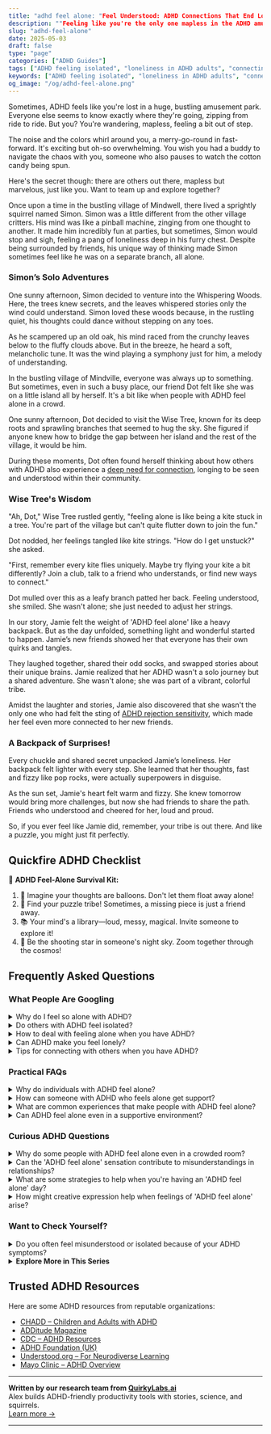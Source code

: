 ```yaml
---
title: "adhd feel alone: "Feel Understood: ADHD Connections That End Loneliness!"
description: ""Feeling like you're the only one mapless in the ADHD amusement park? Our blog 'ADHD Feel Alone' offers a cozy space to find buddies who truly get it. Let's explore together!""
slug: "adhd-feel-alone"
date: 2025-05-03
draft: false
type: "page"
categories: ["ADHD Guides"]
tags: ["ADHD feeling isolated", "loneliness in ADHD adults", "connecting with ADHD peers", "ADHD emotional support", "ADHD and social challenges", "adult ADHD community", "ADHD coping strategies"]
keywords: ["ADHD feeling isolated", "loneliness in ADHD adults", "connecting with ADHD peers", "ADHD emotional support", "ADHD and social challenges", "adult ADHD community", "ADHD coping strategies"]
og_image: "/og/adhd-feel-alone.png"
---
```


Sometimes, ADHD feels like you're lost in a huge, bustling amusement park. Everyone else seems to know exactly where they're going, zipping from ride to ride. But you? You're wandering, mapless, feeling a bit out of step.

The noise and the colors whirl around you, a merry-go-round in fast-forward. It's exciting but oh-so overwhelming. You wish you had a buddy to navigate the chaos with you, someone who also pauses to watch the cotton candy being spun.

Here's the secret though: there are others out there, mapless but marvelous, just like you. Want to team up and explore together?

Once upon a time in the bustling village of Mindwell, there lived a sprightly squirrel named Simon. Simon was a little different from the other village critters. His mind was like a pinball machine, zinging from one thought to another. It made him incredibly fun at parties, but sometimes, Simon would stop and sigh, feeling a pang of loneliness deep in his furry chest. Despite being surrounded by friends, his unique way of thinking made Simon sometimes feel like he was on a separate branch, all alone. 

### Simon’s Solo Adventures

One sunny afternoon, Simon decided to venture into the Whispering Woods. Here, the trees knew secrets, and the leaves whispered stories only the wind could understand. Simon loved these woods because, in the rustling quiet, his thoughts could dance without stepping on any toes.

As he scampered up an old oak, his mind raced from the crunchy leaves below to the fluffy clouds above. But in the breeze, he heard a soft, melancholic tune. It was the wind playing a symphony just for him, a melody of understanding.

In the bustling village of Mindville, everyone was always up to something. But sometimes, even in such a busy place, our friend Dot felt like she was on a little island all by herself. It's a bit like when people with ADHD feel alone in a crowd.

One sunny afternoon, Dot decided to visit the Wise Tree, known for its deep roots and sprawling branches that seemed to hug the sky. She figured if anyone knew how to bridge the gap between her island and the rest of the village, it would be him.

During these moments, Dot often found herself thinking about how others with ADHD also experience a [deep need for connection](/pages/adhd-need-for-connection/), longing to be seen and understood within their community.

### Wise Tree's Wisdom

"Ah, Dot," Wise Tree rustled gently, "feeling alone is like being a kite stuck in a tree. You're part of the village but can't quite flutter down to join the fun."

Dot nodded, her feelings tangled like kite strings. "How do I get unstuck?" she asked.

"First, remember every kite flies uniquely. Maybe try flying your kite a bit differently? Join a club, talk to a friend who understands, or find new ways to connect."

Dot mulled over this as a leafy branch patted her back. Feeling understood, she smiled. She wasn't alone; she just needed to adjust her strings.

In our story, Jamie felt the weight of 'ADHD feel alone' like a heavy backpack. But as the day unfolded, something light and wonderful started to happen. Jamie’s new friends showed her that everyone has their own quirks and tangles.

They laughed together, shared their odd socks, and swapped stories about their unique brains. Jamie realized that her ADHD wasn't a solo journey but a shared adventure. She wasn't alone; she was part of a vibrant, colorful tribe.

Amidst the laughter and stories, Jamie also discovered that she wasn't the only one who had felt the sting of [ADHD rejection sensitivity](/pages/adhd-rejection-sensitivity/), which made her feel even more connected to her new friends.

### A Backpack of Surprises!

Every chuckle and shared secret unpacked Jamie’s loneliness. Her backpack felt lighter with every step. She learned that her thoughts, fast and fizzy like pop rocks, were actually superpowers in disguise.

As the sun set, Jamie's heart felt warm and fizzy. She knew tomorrow would bring more challenges, but now she had friends to share the path. Friends who understood and cheered for her, loud and proud.

So, if you ever feel like Jamie did, remember, your tribe is out there. And like a puzzle, you might just fit perfectly.

## Quickfire ADHD Checklist

🚀 **ADHD Feel-Alone Survival Kit:**

1. 🎈 Imagine your thoughts are balloons. Don't let them float away alone!
2. 🧩 Find your puzzle tribe! Sometimes, a missing piece is just a friend away.
3. 📚 Your mind's a library—loud, messy, magical. Invite someone to explore it!
4. 🌌 Be the shooting star in someone's night sky. Zoom together through the cosmos!

## Frequently Asked Questions



### What People Are Googling

<details><summary>Why do I feel so alone with ADHD?</summary><p>Feeling alone with ADHD is incredibly common, and it’s completely understandable to feel that way. ADHD often comes with challenges that might not be visible to others, making it hard for them to grasp what you're experiencing. Remember, though, you're truly not alone. Many communities and support groups are filled with people who understand exactly what you're going through, and connecting with them can provide both understanding and comfort.</p></details>
<details><summary>Do others with ADHD feel isolated?</summary><p>Absolutely, feeling isolated is quite common among individuals with ADHD. The unique challenges and experiences that come with ADHD can sometimes make it hard to connect with others who might not understand the intensity or the nuances of living with ADHD. But remember, you're definitely not alone in this. There are many communities and support groups where you can meet others who get what you're going through, which can be incredibly comforting and validating.</p></details>
<details><summary>How to deal with feeling alone when you have ADHD?</summary><p>Feeling alone with ADHD can be really tough, but remember, you're truly not alone in this. A great first step is connecting with others who understand what it’s like. Consider joining ADHD support groups or online communities where you can share experiences and strategies in a welcoming environment. Also, reaching out to a friend, family member, or a coach who gets it can make a world of difference. You’ve got a whole community ready to support you and many ears ready to listen.</p></details>
<details><summary>Can ADHD make you feel lonely?</summary><p>Absolutely, feeling lonely is quite common among individuals with ADHD. This often stems from challenges like social skills struggles, feeling misunderstood by others, or difficulties maintaining relationships. It’s important to know you’re not alone in feeling this way. Finding a community, whether online or in person, where you can share experiences and strategies, can really help in easing that sense of isolation.</p></details>
<details><summary>Tips for connecting with others when you have ADHD?</summary><p>Absolutely, connecting with others can sometimes feel a bit more challenging with ADHD, but there are some lovely ways to make it smoother. First, embracing your unique qualities, including your vibrant energy and creative thoughts, can really draw people to you. Try to find common interests that can help guide the conversation and keep your focus. And remember, open communication about your ADHD can help others understand your unique interaction style, making connections deeper and more meaningful. You've got this!</p></details>



### Practical FAQs

<details><summary>Why do individuals with ADHD feel alone?</summary><p>Many individuals with ADHD often feel alone because they can experience frequent misunderstandings or miscommunications with others who may not share or understand their unique way of processing and interacting with the world. This can lead to feelings of being different or out of sync in social situations. Additionally, the challenges with executive function associated with ADHD, such as difficulty with organizing tasks or maintaining attention, can sometimes lead to self-doubt or increased isolation. It's really important to remember that you're not alone in this—there’s a whole community out there who truly gets what you're going through.</p></details>
<details><summary>How can someone with ADHD who feels alone get support?</summary><p>It's totally understandable to feel alone sometimes, especially when dealing with ADHD. One comforting step is to connect with others who share similar experiences, which can provide a sense of community and understanding. Consider joining ADHD support groups or online forums where you can share your feelings and experiences, and learn from others who are navigating similar challenges. Additionally, reaching out to a counselor or coach who specializes in ADHD can offer personalized support and strategies tailored to your unique needs. You're not alone, and reaching out is a brave and significant step towards feeling supported.</p></details>
<details><summary>What are common experiences that make people with ADHD feel alone?</summary><p>Absolutely, feeling isolated is a common thread among many with ADHD, and you're not alone in this. One big factor is the misunderstanding or stereotypes about ADHD, which can make it tough to share your experiences without fear of judgment. Another is the difficulty in maintaining relationships or consistent performance, which can sometimes lead to feelings of failure or being out of sync with peers. It's helpful to remember that these feelings are shared by many, and reaching out to supportive communities or professionals can really help bridge that gap of loneliness.</p></details>
<details><summary>Can ADHD feel alone even in a supportive environment?</summary><p>Absolutely, it's quite common to feel alone with ADHD, even in the most supportive environments. ADHD can make it challenging to communicate your inner experiences, which might make you feel misunderstood or isolated. Remember, your feelings are valid, and it’s okay to seek a deeper connection or more tailored support. Reaching out to share your specific experiences can often bridge that gap, helping those around you understand you better and enhancing your sense of belonging.</p></details>



### Curious ADHD Questions

<details><summary>Why do some people with ADHD feel alone even in a crowded room?</summary><p>Oh, that feeling can be really tough, can't it? When you have ADHD, it's common to feel out of sync with those around you, especially in busy environments. This might be because it's harder to keep up with multiple conversations or because social cues seem a bit more complicated. Remember, it's okay to feel this way, and finding a quieter moment to connect with just one or two people might make social settings feel more comfortable and less isolating.</p></details>
<details><summary>Can the 'ADHD feel alone' sensation contribute to misunderstandings in relationships?</summary><p>Absolutely, feeling alone or misunderstood is common among individuals with ADHD, and this can sometimes create ripples in relationships. When ADHD leads to feelings of isolation, it might be because your unique way of processing and reacting to information isn't always in sync with others' expectations or communication styles. This mismatch can lead to misunderstandings or feelings that you're not being fully understood or appreciated. It's really helpful to openly discuss these feelings and educate loved ones about your ADHD experiences, which can pave the way for greater empathy and stronger connections.</p></details>
<details><summary>What are some strategies to help when you're having an 'ADHD feel alone' day?</summary><p>Oh, those days can feel quite tough, can't they? One gentle strategy is to reach out to a friend who understands, just to share your thoughts or even just to chat about anything. Sometimes, diving into a hobby or activity that you love can also be a comforting distraction, helping you to reconnect with your joy and creativity. Lastly, giving yourself permission to feel the way you do, without judgement, can be incredibly soothing. It’s okay to have days like these; be kind to yourself.</p></details>
<details><summary>How might creative expression help when feelings of 'ADHD feel alone' arise?</summary><p>Creative expression can be a wonderful outlet when you're feeling the loneliness that sometimes accompanies ADHD. Engaging in activities like drawing, writing, or making music allows you to channel your emotions in a productive and often soothing way. It's not just about distraction, but about understanding and communicating your feelings in a form that can be shared with others, or even just reflected back at you. This process can help you connect with others who might resonate with your work and experiences, reminding you that you’re not as alone as you might feel.</p></details>



### Want to Check Yourself?

<details><summary>Do you often feel misunderstood or isolated because of your ADHD symptoms?</summary><p>Absolutely, feeling misunderstood or isolated because of ADHD symptoms is quite common. The ways ADHD can affect daily life—like difficulties in maintaining focus, managing time, or remembering details—can sometimes make social interactions tricky or lead to misunderstandings. It's important to remember that you're not alone in this experience. Building a support network, whether through friends, family, or an ADHD community, can help remind you that others understand what you're going through and can offer the empathy and support you deserve.</p></details>

<script type="application/ld+json">
{
  "@context": "https://schema.org",
  "@type": "FAQPage",
  "mainEntity": [
    {
      "@type": "Question",
      "name": "Why do I feel so alone with ADHD?",
      "acceptedAnswer": {
        "@type": "Answer",
        "text": "Feeling alone with ADHD is incredibly common, and it\u2019s completely understandable to feel that way. ADHD often comes with challenges that might not be visible to others, making it hard for them to grasp what you're experiencing. Remember, though, you're truly not alone. Many communities and support groups are filled with people who understand exactly what you're going through, and connecting with them can provide both understanding and comfort."
      }
    },
    {
      "@type": "Question",
      "name": "Do others with ADHD feel isolated?",
      "acceptedAnswer": {
        "@type": "Answer",
        "text": "Absolutely, feeling isolated is quite common among individuals with ADHD. The unique challenges and experiences that come with ADHD can sometimes make it hard to connect with others who might not understand the intensity or the nuances of living with ADHD. But remember, you're definitely not alone in this. There are many communities and support groups where you can meet others who get what you're going through, which can be incredibly comforting and validating."
      }
    },
    {
      "@type": "Question",
      "name": "How to deal with feeling alone when you have ADHD?",
      "acceptedAnswer": {
        "@type": "Answer",
        "text": "Feeling alone with ADHD can be really tough, but remember, you're truly not alone in this. A great first step is connecting with others who understand what it\u2019s like. Consider joining ADHD support groups or online communities where you can share experiences and strategies in a welcoming environment. Also, reaching out to a friend, family member, or a coach who gets it can make a world of difference. You\u2019ve got a whole community ready to support you and many ears ready to listen."
      }
    },
    {
      "@type": "Question",
      "name": "Can ADHD make you feel lonely?",
      "acceptedAnswer": {
        "@type": "Answer",
        "text": "Absolutely, feeling lonely is quite common among individuals with ADHD. This often stems from challenges like social skills struggles, feeling misunderstood by others, or difficulties maintaining relationships. It\u2019s important to know you\u2019re not alone in feeling this way. Finding a community, whether online or in person, where you can share experiences and strategies, can really help in easing that sense of isolation."
      }
    },
    {
      "@type": "Question",
      "name": "Tips for connecting with others when you have ADHD?",
      "acceptedAnswer": {
        "@type": "Answer",
        "text": "Absolutely, connecting with others can sometimes feel a bit more challenging with ADHD, but there are some lovely ways to make it smoother. First, embracing your unique qualities, including your vibrant energy and creative thoughts, can really draw people to you. Try to find common interests that can help guide the conversation and keep your focus. And remember, open communication about your ADHD can help others understand your unique interaction style, making connections deeper and more meaningful. You've got this!"
      }
    }
  ]
}
</script>
<script type="application/ld+json">
{
  "@context": "https://schema.org",
  "@type": "Article",
  "author": {
    "@type": "Person",
    "name": "QuirkyLabs",
    "url": "https://quirkylabs.ai/about"
  },
  "headline": "adhd feel alone: \"Feel Understood: ADHD Connections That End Loneliness!\"",
  "mainEntityOfPage": "https://blog.quirkylabs.ai/pages/adhd-feel-alone/",
  "datePublished": "2025-05-03"
}
</script>
<script type="application/ld+json">
{
  "@context": "https://schema.org",
  "@type": "BreadcrumbList",
  "itemListElement": [
    {
      "@type": "ListItem",
      "position": 1,
      "name": "Home",
      "item": "https://quirkylabs.ai/"
    },
    {
      "@type": "ListItem",
      "position": 2,
      "name": "Blog",
      "item": "https://blog.quirkylabs.ai/"
    },
    {
      "@type": "ListItem",
      "position": 3,
      "name": "adhd feel alone: \"Feel Understood: ADHD Connections That End Loneliness!\"",
      "item": "https://blog.quirkylabs.ai/pages/adhd-feel-alone/"
    }
  ]
}
</script>

<details>
<summary><strong>Explore More in This Series</strong></summary>

- [Adhd Hiding True Self](/pages/adhd-hiding-true-self/)
- [Adhd Loneliness In Relationships](/pages/adhd-loneliness-in-relationships/)
- [Adhd Rejection Sensitivity](/pages/adhd-rejection-sensitivity/)
- [Adhd Fear Of Disconnection](/pages/adhd-fear-of-disconnection/)
- [Adhd Intense Emotions Alone](/pages/adhd-intense-emotions-alone/)
- [Adhd Nobody Gets My Brain](/pages/adhd-nobody-gets-my-brain/)
- [Adhd Constant Overthinking](/pages/adhd-constant-overthinking/)
- [Adhd Isolation As Adult](/pages/adhd-isolation-as-adult/)
</details>



## Trusted ADHD Resources

Here are some ADHD resources from reputable organizations:

- [CHADD – Children and Adults with ADHD](https://chadd.org)
- [ADDitude Magazine](https://www.additudemag.com)
- [CDC – ADHD Resources](https://www.cdc.gov/ncbddd/adhd)
- [ADHD Foundation (UK)](https://www.adhdfoundation.org.uk)
- [Understood.org – For Neurodiverse Learning](https://www.understood.org)
- [Mayo Clinic – ADHD Overview](https://www.mayoclinic.org/diseases-conditions/adhd)


---

**Written by our research team from [QuirkyLabs.ai](https://quirkylabs.ai)**  
Alex builds ADHD-friendly productivity tools with stories, science, and squirrels.  
[Learn more →](https://quirkylabs.ai)

---